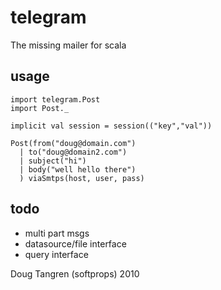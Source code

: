# telegram

The missing mailer for scala

## usage

    import telegram.Post
    import Post._

    implicit val session = session(("key","val"))

    Post(from("doug@domain.com")
      | to("doug@domain2.com")
      | subject("hi")
      | body("well hello there")
      ) viaSmtps(host, user, pass)

## todo

* multi part msgs
* datasource/file interface
* query interface

Doug Tangren (softprops) 2010
